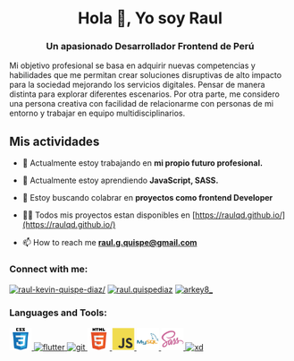 <h1 align="center">Hola 👋, Yo soy Raul</h1>
<h3 align="center">Un apasionado Desarrollador Frontend de Perú</h3>

Mi objetivo profesional se basa en adquirir nuevas competencias y habilidades que me permitan crear soluciones disruptivas de alto impacto para la sociedad mejorando los servicios digitales. Pensar de manera distinta para explorar diferentes escenarios. Por otra parte, me considero una persona creativa con facilidad de relacionarme con personas de mi entorno y trabajar en equipo multidisciplinarios.

## Mis actividades

- 🔭 Actualmente estoy trabajando en **mi propio futuro profesional.**

- 🌱 Actualmente estoy aprendiendo **JavaScript, SASS.**

- 👯 Estoy buscando colabrar en **proyectos como frontend Developer**

- 👨‍💻 Todos mis proyectos estan disponibles en [https://raulqd.github.io/](https://raulqd.github.io/)

- 📫 How to reach me **raul.g.quispe@gmail.com**

<h3 align="left">Connect with me:</h3>
<p align="left">
<a href="https://linkedin.com/in/raul-kevin-quispe-diaz/" target="blank"><img align="center" src="https://raw.githubusercontent.com/rahuldkjain/github-profile-readme-generator/master/src/images/icons/Social/linked-in-alt.svg" alt="raul-kevin-quispe-diaz/" height="30" width="40" /></a>
<a href="https://fb.com/raul.quispediaz" target="blank"><img align="center" src="https://raw.githubusercontent.com/rahuldkjain/github-profile-readme-generator/master/src/images/icons/Social/facebook.svg" alt="raul.quispediaz" height="30" width="40" /></a>
<a href="https://instagram.com/arkey8_" target="blank"><img align="center" src="https://raw.githubusercontent.com/rahuldkjain/github-profile-readme-generator/master/src/images/icons/Social/instagram.svg" alt="arkey8_" height="30" width="40" /></a>
</p>

<h3 align="left">Languages and Tools:</h3>
<p align="left"> <a href="https://www.w3schools.com/css/" target="_blank" rel="noreferrer"> <img src="https://raw.githubusercontent.com/devicons/devicon/master/icons/css3/css3-original-wordmark.svg" alt="css3" width="40" height="40"/> </a> <a href="https://flutter.dev" target="_blank" rel="noreferrer"> <img src="https://www.vectorlogo.zone/logos/flutterio/flutterio-icon.svg" alt="flutter" width="40" height="40"/> </a> <a href="https://git-scm.com/" target="_blank" rel="noreferrer"> <img src="https://www.vectorlogo.zone/logos/git-scm/git-scm-icon.svg" alt="git" width="40" height="40"/> </a> <a href="https://www.w3.org/html/" target="_blank" rel="noreferrer"> <img src="https://raw.githubusercontent.com/devicons/devicon/master/icons/html5/html5-original-wordmark.svg" alt="html5" width="40" height="40"/> </a> <a href="https://developer.mozilla.org/en-US/docs/Web/JavaScript" target="_blank" rel="noreferrer"> <img src="https://raw.githubusercontent.com/devicons/devicon/master/icons/javascript/javascript-original.svg" alt="javascript" width="40" height="40"/> </a> <a href="https://www.mysql.com/" target="_blank" rel="noreferrer"> <img src="https://raw.githubusercontent.com/devicons/devicon/master/icons/mysql/mysql-original-wordmark.svg" alt="mysql" width="40" height="40"/> </a> <a href="https://sass-lang.com" target="_blank" rel="noreferrer"> <img src="https://raw.githubusercontent.com/devicons/devicon/master/icons/sass/sass-original.svg" alt="sass" width="40" height="40"/> </a> <a href="https://www.adobe.com/products/xd.html" target="_blank" rel="noreferrer"> <img src="https://cdn.worldvectorlogo.com/logos/adobe-xd.svg" alt="xd" width="40" height="40"/> </a> </p>

